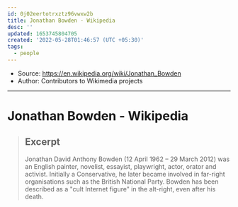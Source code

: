 ```yaml
---
id: 0j02eertotrxztz96vwxw2b
title: Jonathan Bowden - Wikipedia
desc: ''
updated: 1653745804705
created: '2022-05-28T01:46:57 (UTC +05:30)'
tags:
  - people
---
```


- Source: https://en.wikipedia.org/wiki/Jonathan_Bowden
- Author: Contributors to Wikimedia projects

***

# Jonathan Bowden - Wikipedia

> ## Excerpt
> Jonathan David Anthony Bowden (12 April 1962 – 29 March 2012) was an English painter, novelist, essayist, playwright, actor, orator and activist. Initially a Conservative, he later became involved in far-right organisations such as the British National Party. Bowden has been described as a "cult Internet figure" in the alt-right, even after his death.

